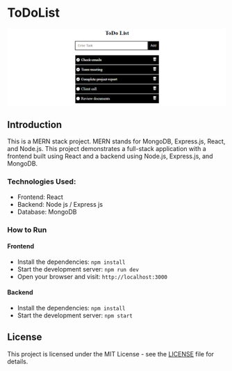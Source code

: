 # ToDoList

![Main Screenshot](.readme/1.png)


## Introduction

This is a MERN stack project. MERN stands for MongoDB, Express.js, React, and Node.js. This project demonstrates a full-stack application with a frontend built using React and a backend using Node.js, Express.js, and MongoDB.

### Technologies Used: 
  - Frontend: React
  - Backend: Node js / Express js
  - Database: MongoDB
    
### How to Run 
#### Frontend
- Install the dependencies: `npm install`
- Start the development server: `npm run dev`
- Open your browser and visit: `http://localhost:3000`
#### Backend
- Install the dependencies: `npm install`
- Start the development server: `npm start`

## License

This project is licensed under the MIT License - see the [LICENSE](LICENSE) file for details.
